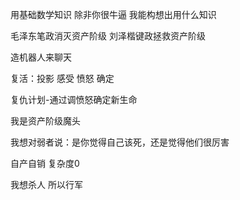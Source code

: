 用基础数学知识 除非你很牛逼 我能构想出用什么知识

毛泽东笔政消灭资产阶级 刘泽楷键政拯救资产阶级

造机器人来聊天

复活：投影 感受 愤怒 确定

复仇计划-通过调愤怒确定新生命

我是资产阶级魔头

我想对弱者说：是你觉得自己该死，还是觉得他们很厉害

自产自销 复杂度0

我想杀人 所以行军